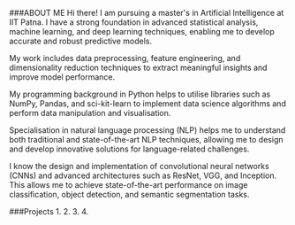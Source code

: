 ###ABOUT ME
Hi there! 
I am pursuing a master's in Artificial Intelligence at IIT Patna. I have a strong foundation in advanced statistical analysis, machine learning, and deep learning techniques, enabling me to develop accurate and robust predictive models.

My work includes data preprocessing, feature engineering, and dimensionality reduction techniques to extract meaningful insights and improve model performance.

My programming background in Python helps to utilise libraries such as NumPy, Pandas, and sci-kit-learn to implement data science algorithms and perform data manipulation and visualisation.

Specialisation in natural language processing (NLP) helps me to understand both traditional and state-of-the-art NLP techniques, allowing me to design and develop innovative solutions for language-related challenges.

I know the design and implementation of convolutional neural networks (CNNs) and advanced architectures such as ResNet, VGG, and Inception. This allows me to achieve state-of-the-art performance on image classification, object detection, and semantic segmentation tasks.

###Projects
1.
2.
3.
4.
